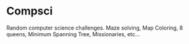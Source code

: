 # Compsci
Random computer science challenges. Maze solving, Map Coloring, 8 queens, Minimum Spanning Tree, Missionaries, etc...
